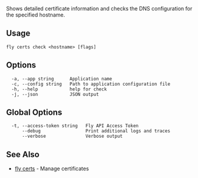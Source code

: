 Shows detailed certificate information and checks the DNS configuration
for the specified hostname.

## Usage
~~~
fly certs check <hostname> [flags]
~~~

## Options

~~~
  -a, --app string      Application name
  -c, --config string   Path to application configuration file
  -h, --help            help for check
  -j, --json            JSON output
~~~

## Global Options

~~~
  -t, --access-token string   Fly API Access Token
      --debug                 Print additional logs and traces
      --verbose               Verbose output
~~~

## See Also

* [fly certs](/docs/flyctl/certs/)	 - Manage certificates

